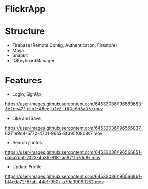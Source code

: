 # FlickrApp
# Structure
* Firebase (Remote Config, Authentication, Firestore)
* Moya
* Snapkit
* IQKeyboardManager

# Features

* Login, SignUp
  
https://user-images.githubusercontent.com/64533036/196569653-3e2ee47f-cbb2-45ee-b2e2-d1f0c9d3a02e.mov

* Like and Save

https://user-images.githubusercontent.com/64533036/196566837-6271e9d4-5772-4701-96b5-8f395f080807.mov

* Search photos

https://user-images.githubusercontent.com/64533036/196566851-da5a2c5f-2323-4b39-918f-ac871157dd86.mov

* Update Profile

https://user-images.githubusercontent.com/64533036/196566861-bf4eda72-65ab-44a1-950a-a79a39090232.mov
